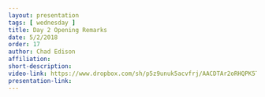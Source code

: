 ```yaml
---
layout: presentation
tags: [ wednesday ]
title: Day 2 Opening Remarks
date: 5/2/2018
order: 17
author: Chad Edison
affiliation: 
short-description:
video-link: https://www.dropbox.com/sh/p5z9unuk5acvfrj/AACDTAr2oRHQPK5TSEA0G2Hqa/Day2/2018-05-02_Cal-ITC_Day2-1.Day-2-welcome.mp4  
presentation-link: 
---
```

